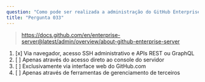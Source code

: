 ```yaml
---
question: "Como pode ser realizada a administração do GitHub Enterprise Server?"
title: "Pergunta 033"
---
```


> https://docs.github.com/en/enterprise-server@latest/admin/overview/about-github-enterprise-server
1. [x] Via navegador, acesso SSH administrativo e APIs REST ou GraphQL
1. [ ] Apenas através do acesso direto ao console do servidor
1. [ ] Exclusivamente via interface web do GitHub.com
1. [ ] Apenas através de ferramentas de gerenciamento de terceiros
